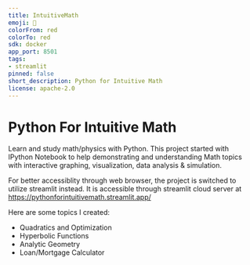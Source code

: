 ```yaml
---
title: IntuitiveMath
emoji: 🚀
colorFrom: red
colorTo: red
sdk: docker
app_port: 8501
tags:
- streamlit
pinned: false
short_description: Python for Intuitive Math
license: apache-2.0
---
```


# Python For Intuitive Math

Learn and study math/physics with Python. This project started with IPython Notebook 
to help demonstrating and understanding Math topics with interactive graphing, 
visualization, data analysis & simulation. 

For better accessiblity through web browser, the project is switched to utilize 
streamlit instead. It is accessible through streamlit cloud server at
https://pythonforintuitivemath.streamlit.app/ 

Here are some topics I created:
- Quadratics and Optimization
- Hyperbolic Functions
- Analytic Geometry
- Loan/Mortgage Calculator
